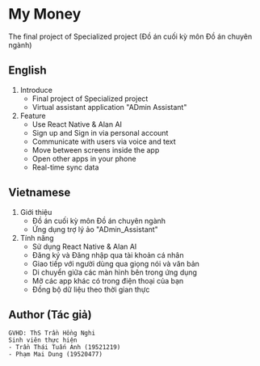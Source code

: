 # My Money
The final project of Specialized project (Đồ án cuối kỳ môn Đồ án chuyên ngành)

## English  
1. Introduce 
      - Final project of Specialized project	  
      - Virtual assistant application "ADmin Assistant"  
2. Feature  
      - Use React Native & Alan AI   
      - Sign up and Sign in via personal account  
      - Communicate with users via voice and text  
      - Move between screens inside the app  
      - Open other apps in your phone  
      - Real-time sync data  
   
## Vietnamese
1. Giới thiệu
      - Đồ án cuối kỳ môn Đồ án chuyên ngành                     
      - Ứng dụng trợ lý ảo "ADmin_Assistant"  
2. Tính năng  
      - Sử dụng React Native & Alan AI    
      - Đăng ký và Đăng nhập qua tài khoản cá nhân  
      - Giao tiếp với người dùng qua giọng nói và văn bản  
      - Di chuyển giữa các màn hình bên trong ứng dụng  
      - Mở các app khác có trong điện thoại của bạn  
      - Đồng bộ dữ liệu theo thời gian thực   

## Author (Tác giả)  
    GVHD: ThS Trần Hồng Nghi 
    Sinh viên thực hiện
    - Trần Thái Tuấn Anh (19521219)
    - Phạm Mai Dung (19520477)